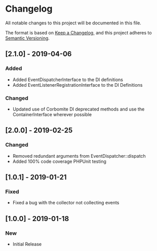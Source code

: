 # Changelog
All notable changes to this project will be documented in this file.

The format is based on [Keep a Changelog](https://keepachangelog.com/en/1.0.0/),
and this project adheres to [Semantic Versioning](https://semver.org/spec/v2.0.0.html).

## [2.1.0] - 2019-04-06
### Added
- Added EventDispatcherInterface to the DI definitions
- Added EventListenerRegistrationInterface to the DI Definitions
### Changed
- Updated use of Corbomite DI deprecated methods and use the ContainerInterface wherever possible

## [2.0.0] - 2019-02-25
### Changed
- Removed redundant arguments from EventDispatcher::dispatch
- Added 100% code coverage PHPUnit testing

## [1.0.1] - 2019-01-21
### Fixed
- Fixed a bug with the collector not collecting events

## [1.0.0] - 2019-01-18
### New
- Initial Release
